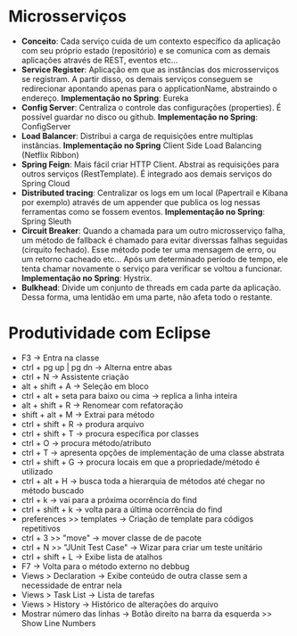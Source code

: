 # Microsserviços

- **Conceito**: Cada serviço cuida de um contexto específico da aplicação com seu próprio estado (repositório) e se comunica com as demais aplicações através de REST, eventos etc...
- **Service Register**: Aplicação em que as instâncias dos microsserviços se registram. A partir disso, os demais serviços conseguem se redirecionar apontando apenas para o applicationName, abstraindo o endereço. **Implementação no Spring**: Eureka
- **Config Server**: Centraliza o controle das configurações (properties). É possível guardar no disco ou github. **Implementação no Spring**: ConfigServer
- **Load Balancer**: Distribui a carga de requisições entre multiplas instâncias. **Implementação no Spring** Client Side Load Balancing (Netflix Ribbon)
- **Spring Feign**: Mais fácil criar HTTP Client. Abstrai as requisições para outros serviços (RestTemplate). É integrado aos demais serviços do Spring Cloud
- **Distributed tracing**: Centralizar os logs em um local (Papertrail e Kibana por exemplo) através de um appender que publica os log nessas ferramentas como se fossem eventos. **Implementação no Spring**: Spring Sleuth
- **Circuit Breaker**: Quando a chamada para um outro microsserviço falha, um método de fallback é chamado para evitar diverssas falhas seguidas (cirquito fechado). Esse método pode ter uma mensagem de erro, ou um retorno cacheado etc... Após um determinado período de tempo, ele tenta chamar novamente o serviço para verificar se voltou a funcionar. **Implementação no Spring**: Hystrix.
- **Bulkhead**: Divide um conjunto de threads em cada parte da aplicação. Dessa forma, uma lentidão em uma parte, não afeta todo o restante.

# Produtividade com Eclipse

- F3 -> Entra na classe
- ctrl + pg up | pg dn -> Alterna entre abas
- ctrl + N -> Assistente criação
- alt + shift + A -> Seleção em bloco
- ctrl + alt + seta para baixo ou cima -> replica a linha inteira
- alt + shift + R -> Renomear com refatoração
- shift + alt + M -> Extrai para método
- ctrl + shift + R -> produra arquivo
- ctrl + shift + T -> procura específica por classes
- ctrl + O -> procura método/atributo
- ctrl + T -> apresenta opções de implementação de uma classe abstrata
- ctrl + shift + G -> procura locais em que a propriedade/método é utilizado
- ctrl + alt + H -> busca toda a hierarquia de métodos até chegar no método buscado
- ctrl + k -> vai para a próxima ocorrência do find
- ctrl + shift + k -> volta para a última ocorrência do find
- preferences >> templates -> Criação de template para códigos repetitivos
- ctrl + 3 >> "move" -> mover classe de de pacote
- ctrl + N >> "JUnit Test Case" -> Wizar para criar um teste unitário
- ctrl + shift + L -> Exibe lista de atalhos
- F7 -> Volta para o método externo no debbug
- Views > Declaration -> Exibe conteúdo de outra classe sem a necessidade de entrar nela
- Views > Task List -> Lista de tarefas
- Views > History -> Histórico de alterações do arquivo
- Mostrar número das linhas -> Botão direito na barra da esquerda >> Show Line Numbers
